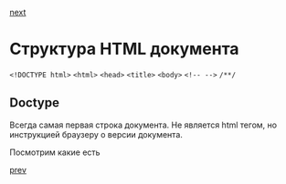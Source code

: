 <a href="08.md">next</a>

<h1>Структура HTML документа</h1>

```<!DOCTYPE html>```
```<html>```
```<head>```
```<title>```
```<body>```
```<!-- -->```
```/**/```

<h2>Doctype</h2>
<div>
Всегда самая первая строка документа. Не является html тегом, но инструкцией браузеру о версии документа.

Посмотрим какие есть
<a href="https://www.w3schools.com/tags/tag_doctype.asp"></a>
</div>

<a href="06.md">prev</a>